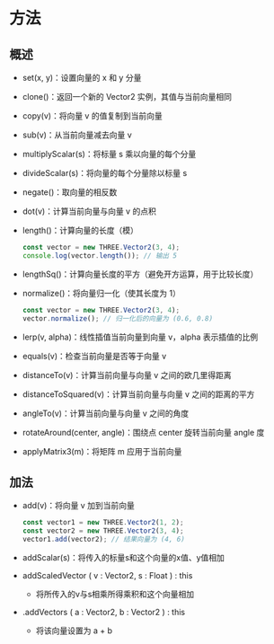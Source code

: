 # 方法

## 概述

+ set(x, y)：设置向量的 x 和 y 分量
+ clone()：返回一个新的 Vector2 实例，其值与当前向量相同
+ copy(v)：将向量 v 的值复制到当前向量

+ sub(v)：从当前向量减去向量 v
+ multiplyScalar(s)：将标量 s 乘以向量的每个分量
+ divideScalar(s)：将向量的每个分量除以标量 s
+ negate()：取向量的相反数
+ dot(v)：计算当前向量与向量 v 的点积
+ length()：计算向量的长度（模）

  ```js
  const vector = new THREE.Vector2(3, 4);
  console.log(vector.length()); // 输出 5
  ```

+ lengthSq()：计算向量长度的平方（避免开方运算，用于比较长度）
+ normalize()：将向量归一化（使其长度为 1）

  ```js
  const vector = new THREE.Vector2(3, 4);
  vector.normalize(); // 归一化后的向量为 (0.6, 0.8)
  ```

+ lerp(v, alpha)：线性插值当前向量到向量 v，alpha 表示插值的比例
+ equals(v)：检查当前向量是否等于向量 v
+ distanceTo(v)：计算当前向量与向量 v 之间的欧几里得距离
+ distanceToSquared(v)：计算当前向量与向量 v 之间的距离的平方
+ angleTo(v)：计算当前向量与向量 v 之间的角度
+ rotateAround(center, angle)：围绕点 center 旋转当前向量 angle 度
+ applyMatrix3(m)：将矩阵 m 应用于当前向量


## 加法

+ add(v)：将向量 v 加到当前向量

  ```js
  const vector1 = new THREE.Vector2(1, 2);
  const vector2 = new THREE.Vector2(3, 4);
  vector1.add(vector2); // 结果向量为 (4, 6)
  ```

+ addScalar(s)：将传入的标量s和这个向量的x值、y值相加
+ addScaledVector ( v : Vector2, s : Float ) : this

  + 将所传入的v与s相乘所得乘积和这个向量相加

+ .addVectors ( a : Vector2, b : Vector2 ) : this

  + 将该向量设置为 a + b
